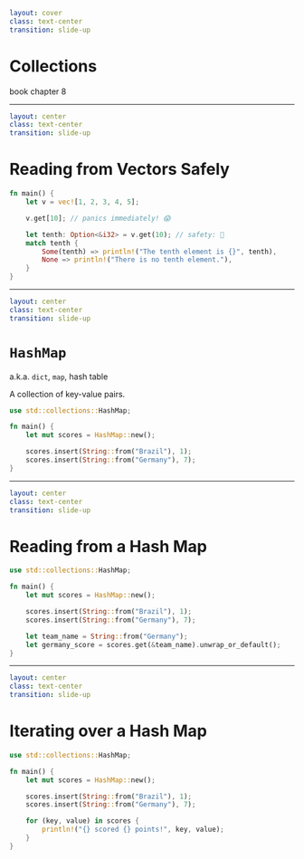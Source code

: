 ```yaml
layout: cover
class: text-center
transition: slide-up
```

# Collections

book chapter 8

---

```yaml
layout: center
class: text-center
transition: slide-up
```

# Reading from Vectors Safely

```rust {2|4|6|7-10}
fn main() {
    let v = vec![1, 2, 3, 4, 5];

    v.get[10]; // panics immediately! 😱

    let tenth: Option<&i32> = v.get(10); // safety: 💯
    match tenth {
        Some(tenth) => println!("The tenth element is {}", tenth),
        None => println!("There is no tenth element."),
    }
}
```

---

```yaml
layout: center
class: text-center
transition: slide-up
```

# `HashMap`

a.k.a. `dict`, `map`, hash table

A collection of key-value pairs.

```rust
use std::collections::HashMap;

fn main() {
    let mut scores = HashMap::new();

    scores.insert(String::from("Brazil"), 1);
    scores.insert(String::from("Germany"), 7);
}
```

---

```yaml
layout: center
class: text-center
transition: slide-up
```

# Reading from a Hash Map

```rust {9-10}
use std::collections::HashMap;

fn main() {
    let mut scores = HashMap::new();

    scores.insert(String::from("Brazil"), 1);
    scores.insert(String::from("Germany"), 7);

    let team_name = String::from("Germany");
    let germany_score = scores.get(&team_name).unwrap_or_default();
}
```

---

```yaml
layout: center
class: text-center
transition: slide-up
```

# Iterating over a Hash Map

```rust {9-11}
use std::collections::HashMap;

fn main() {
    let mut scores = HashMap::new();

    scores.insert(String::from("Brazil"), 1);
    scores.insert(String::from("Germany"), 7);

    for (key, value) in scores {
        println!("{} scored {} points!", key, value);
    }
}
```
